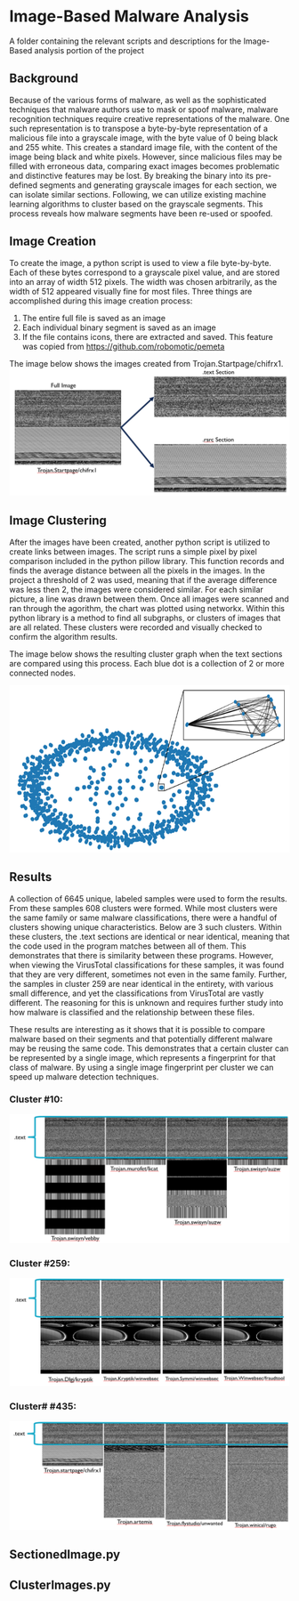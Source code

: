# Image-Based Malware Analysis
A folder containing the relevant scripts and descriptions for the Image-Based analysis portion of the project

## Background  
Because of the various forms of malware, as well as the sophisticated techniques that malware authors use to mask or spoof malware, malware recognition techniques require creative representations of the malware. One such representation is to transpose a byte-by-byte representation of a malicious file into a grayscale image, with the byte value of 0 being black and 255 white. This creates a standard image file, with the content of the image being black and white pixels. However, since malicious files may be filled with erroneous data, comparing exact images becomes problematic and distinctive features may be lost. By breaking the binary into its pre-defined segments and generating grayscale images for each section, we can isolate similar sections. Following, we can utilize existing machine learning algorithms to cluster based on the grayscale segments. This process reveals how malware segments have been re-used or spoofed.  


## Image Creation
To create the image, a python script is used to view a file byte-by-byte. Each of these bytes correspond to a grayscale pixel value, and are stored into an array of width 512 pixels. The width was chosen arbitrarily, as the width of 512 appeared visually fine for most files. Three things are accomplished during this image creation process:
1. The entire full file is saved as an image
2. Each individual binary segment is saved as an image
3. If the file contains icons, there are extracted and saved. This feature was copied from https://github.com/robomotic/pemeta

The image below shows the images created from Trojan.Startpage/chifrx1.
![Sectioned Image](../Pictures/ExampleSeparation.png)

## Image Clustering
After the images have been created, another python script is utilized to create links between images. The script runs a simple pixel by pixel comparison included in the python pillow library. This function records and finds the average distance between all the pixels in the images. In the project a threshold of 2 was used, meaning that if the average difference was less then 2, the images were considered similar. For each similar picture, a line was drawn between them. Once all images were scanned and ran through the agorithm, the chart was plotted using networkx. Within this python library is a method to find all subgraphs, or clusters of images that are all related. These clusters were recorded and visually checked to confirm the algorithm results.    

The image below shows the resulting cluster graph when the text sections are compared using this process. Each blue dot is a collection of 2 or more connected nodes.
<p align="center"><img width="600" height="300" src="../Pictures/ClusterGraph.png"></p>

## Results
A collection of 6645 unique, labeled samples were used to form the results. From these samples 608 clusters were formed. While most clusters were the same family or same malware classifications, there were a handful of clusters showing unique characteristics. Below are 3 such clusters. Within these clusters, the .text sections are identical or near identical, meaning that the code used in the program matches between all of them. This demonstrates that there is similarity between these programs. However, when viewing the VirusTotal classifications for these samples, it was found that they are very different, sometimes not even in the same family. Further, the samples in cluster 259 are near identical in the entirety, with various small difference, and yet the classifications from VirusTotal are vastly different. The reasoning for this is unknown and requires further study into how malware is classified and the relationship between these files. 

These results are interesting as it shows that it is possible to compare malware based on their segments and that potentially different malware may be reusing the same code. This demonstrates that a certain cluster can be represented by a single image, which represents a fingerprint for that class of malware. By using a single image fingerprint per cluster we can speed up malware detection techniques.

### Cluster #10:
![Cluster10](../Pictures/Cluster10.png)

### Cluster #259:
![Cluster259](../Pictures/Cluster259.png)

### Cluster# #435:
![Cluster435](../Pictures/Cluster435.png)


## SectionedImage.py

## ClusterImages.py
